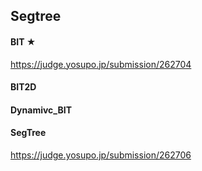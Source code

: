 ## Segtree
#### BIT ★
https://judge.yosupo.jp/submission/262704
#### BIT2D
#### Dynamivc_BIT
#### SegTree
https://judge.yosupo.jp/submission/262706
